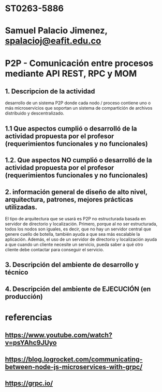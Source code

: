 # ST0263-5886

# Samuel Palacio Jimenez, spalacioj@eafit.edu.co

# P2P - Comunicación entre procesos mediante API REST, RPC y MOM
## 1. Descripcion de la actividad
desarrollo de un sistema P2P donde cada nodo / proceso contiene uno o más microservicios que soportan un sistema de compartición de archivos distribuido y descentralizado.
## 1.1 Que aspectos cumplió o desarrolló de la actividad propuesta por el profesor (requerimientos funcionales y no funcionales)

## 1.2. Que aspectos NO cumplió o desarrolló de la actividad propuesta por el profesor (requerimientos funcionales y no funcionales)

## 2. información general de diseño de alto nivel, arquitectura, patrones, mejores prácticas utilizadas.
El tipo de arquitectura que se usará es P2P no estructurada basada en servidor de directorio y localización. Primero, porque al no ser estructurada, todos los nodos son iguales, es decir, que no hay un servidor central que genere cuello de botella, también ayuda a que sea más escalable la aplicación. Además, el uso de un servidor de directorio y localización ayuda a que cuando un cliente necesite un servicio, pueda saber a qué otro cliente debe contactar para conseguir el servicio.

## 3. Descripción del ambiente de desarrollo y técnico

## 4. Descripción del ambiente de EJECUCIÓN (en producción)

# referencias
## https://www.youtube.com/watch?v=psYAhc9JUyo
## https://blog.logrocket.com/communicating-between-node-js-microservices-with-grpc/
## https://grpc.io/
